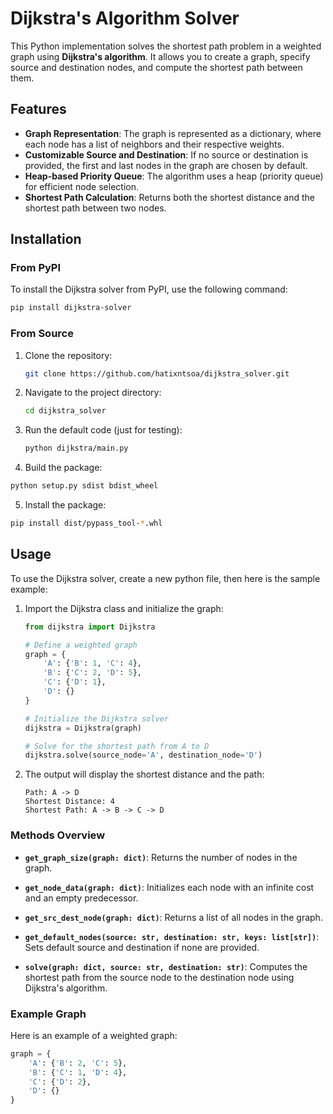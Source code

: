 # Dijkstra's Algorithm Solver

This Python implementation solves the shortest path problem in a weighted graph using **Dijkstra's algorithm**. It allows you to create a graph, specify source and destination nodes, and compute the shortest path between them.

## Features
- **Graph Representation**: The graph is represented as a dictionary, where each node has a list of neighbors and their respective weights.
- **Customizable Source and Destination**: If no source or destination is provided, the first and last nodes in the graph are chosen by default.
- **Heap-based Priority Queue**: The algorithm uses a heap (priority queue) for efficient node selection.
- **Shortest Path Calculation**: Returns both the shortest distance and the shortest path between two nodes.

## Installation

### From PyPI

To install the Dijkstra solver from PyPI, use the following command:

```bash
pip install dijkstra-solver
```

### From Source

1. Clone the repository:
   ```bash
   git clone https://github.com/hatixntsoa/dijkstra_solver.git
   ```

2. Navigate to the project directory:
   ```bash
   cd dijkstra_solver
   ```

3. Run the default code (just for testing):
   ```bash
   python dijkstra/main.py
   ```

4. Build the package:

  ```bash
  python setup.py sdist bdist_wheel
  ```

5. Install the package:

  ```bash
  pip install dist/pypass_tool-*.whl
  ```

## Usage

To use the Dijkstra solver, create a new python file, 
then here is the sample example:

1. Import the Dijkstra class and initialize the graph:
   ```python
   from dijkstra import Dijkstra
   
   # Define a weighted graph
   graph = {
       'A': {'B': 1, 'C': 4},
       'B': {'C': 2, 'D': 5},
       'C': {'D': 1},
       'D': {}
   }
   
   # Initialize the Dijkstra solver
   dijkstra = Dijkstra(graph)
   
   # Solve for the shortest path from A to D
   dijkstra.solve(source_node='A', destination_node='D')
   ```

2. The output will display the shortest distance and the path:
   ```
   Path: A -> D
   Shortest Distance: 4
   Shortest Path: A -> B -> C -> D
   ```

### Methods Overview

- **`get_graph_size(graph: dict)`**: Returns the number of nodes in the graph.
  
- **`get_node_data(graph: dict)`**: Initializes each node with an infinite cost and an empty predecessor.

- **`get_src_dest_node(graph: dict)`**: Returns a list of all nodes in the graph.

- **`get_default_nodes(source: str, destination: str, keys: list[str])`**: Sets default source and destination if none are provided.

- **`solve(graph: dict, source: str, destination: str)`**: Computes the shortest path from the source node to the destination node using Dijkstra's algorithm.

### Example Graph

Here is an example of a weighted graph:

```python
graph = {
    'A': {'B': 2, 'C': 5},
    'B': {'C': 1, 'D': 4},
    'C': {'D': 2},
    'D': {}
}
```
